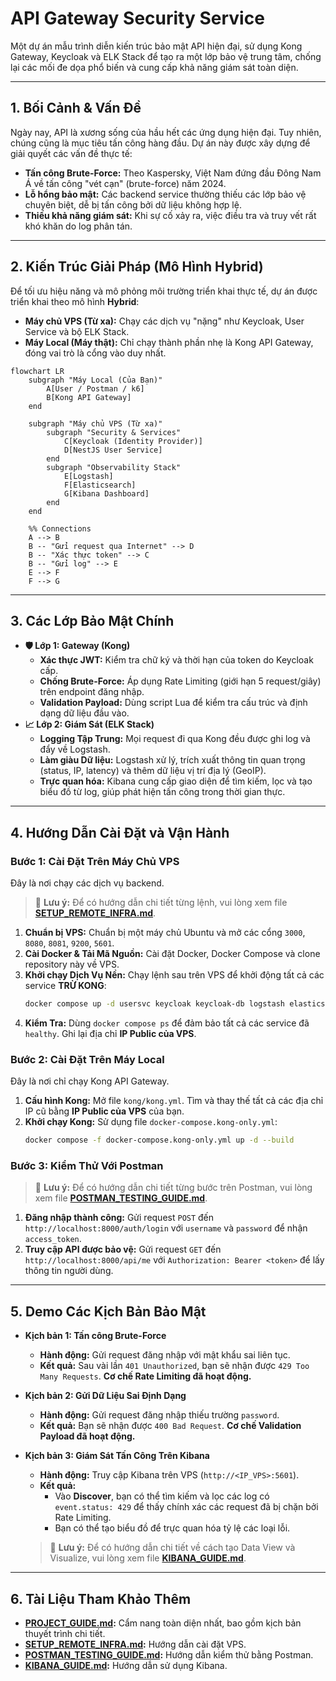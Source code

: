 # API Gateway Security Service

Một dự án mẫu trình diễn kiến trúc bảo mật API hiện đại, sử dụng Kong Gateway, Keycloak và ELK Stack để tạo ra một lớp bảo vệ trung tâm, chống lại các mối đe dọa phổ biến và cung cấp khả năng giám sát toàn diện.

---

## 1. Bối Cảnh & Vấn Đề

Ngày nay, API là xương sống của hầu hết các ứng dụng hiện đại. Tuy nhiên, chúng cũng là mục tiêu tấn công hàng đầu. Dự án này được xây dựng để giải quyết các vấn đề thực tế:
- **Tấn công Brute-Force:** Theo Kaspersky, Việt Nam đứng đầu Đông Nam Á về tấn công "vét cạn" (brute-force) năm 2024.
- **Lỗ hổng bảo mật:** Các backend service thường thiếu các lớp bảo vệ chuyên biệt, dễ bị tấn công bởi dữ liệu không hợp lệ.
- **Thiếu khả năng giám sát:** Khi sự cố xảy ra, việc điều tra và truy vết rất khó khăn do log phân tán.

---

## 2. Kiến Trúc Giải Pháp (Mô Hình Hybrid)

Để tối ưu hiệu năng và mô phỏng môi trường triển khai thực tế, dự án được triển khai theo mô hình **Hybrid**:
- **Máy chủ VPS (Từ xa):** Chạy các dịch vụ "nặng" như Keycloak, User Service và bộ ELK Stack.
- **Máy Local (Máy thật):** Chỉ chạy thành phần nhẹ là Kong API Gateway, đóng vai trò là cổng vào duy nhất.

```mermaid
flowchart LR
    subgraph "Máy Local (Của Bạn)"
        A[User / Postman / k6]
        B[Kong API Gateway]
    end

    subgraph "Máy chủ VPS (Từ xa)"
        subgraph "Security & Services"
            C[Keycloak (Identity Provider)]
            D[NestJS User Service]
        end
        subgraph "Observability Stack"
            E[Logstash]
            F[Elasticsearch]
            G[Kibana Dashboard]
        end
    end

    %% Connections
    A --> B
    B -- "Gửi request qua Internet" --> D
    B -- "Xác thực token" --> C
    B -- "Gửi log" --> E
    E --> F
    F --> G
```

---

## 3. Các Lớp Bảo Mật Chính

- **🛡️ Lớp 1: Gateway (Kong)**
  - **Xác thực JWT:** Kiểm tra chữ ký và thời hạn của token do Keycloak cấp.
  - **Chống Brute-Force:** Áp dụng Rate Limiting (giới hạn 5 request/giây) trên endpoint đăng nhập.
  - **Validation Payload:** Dùng script Lua để kiểm tra cấu trúc và định dạng dữ liệu đầu vào.
- **📈 Lớp 2: Giám Sát (ELK Stack)**
  - **Logging Tập Trung:** Mọi request đi qua Kong đều được ghi log và đẩy về Logstash.
  - **Làm giàu Dữ liệu:** Logstash xử lý, trích xuất thông tin quan trọng (status, IP, latency) và thêm dữ liệu vị trí địa lý (GeoIP).
  - **Trực quan hóa:** Kibana cung cấp giao diện để tìm kiếm, lọc và tạo biểu đồ từ log, giúp phát hiện tấn công trong thời gian thực.

---

## 4. Hướng Dẫn Cài Đặt và Vận Hành

### Bước 1: Cài Đặt Trên Máy Chủ VPS
Đây là nơi chạy các dịch vụ backend.
> 📖 **Lưu ý:** Để có hướng dẫn chi tiết từng lệnh, vui lòng xem file **[SETUP_REMOTE_INFRA.md](./SETUP_REMOTE_INFRA.md)**.

1.  **Chuẩn bị VPS:** Chuẩn bị một máy chủ Ubuntu và mở các cổng `3000`, `8080`, `8081`, `9200`, `5601`.
2.  **Cài Docker & Tải Mã Nguồn:** Cài đặt Docker, Docker Compose và clone repository này về VPS.
3.  **Khởi chạy Dịch Vụ Nền:** Chạy lệnh sau trên VPS để khởi động tất cả các service **TRỪ KONG**:
    ```bash
    docker compose up -d usersvc keycloak keycloak-db logstash elasticsearch kibana
    ```
4.  **Kiểm Tra:** Dùng `docker compose ps` để đảm bảo tất cả các service đã `healthy`. Ghi lại địa chỉ **IP Public của VPS**.

### Bước 2: Cài Đặt Trên Máy Local
Đây là nơi chỉ chạy Kong API Gateway.

1.  **Cấu hình Kong:** Mở file `kong/kong.yml`. Tìm và thay thế tất cả các địa chỉ IP cũ bằng **IP Public của VPS** của bạn.
2.  **Khởi chạy Kong:** Sử dụng file `docker-compose.kong-only.yml`:
    ```bash
    docker compose -f docker-compose.kong-only.yml up -d --build
    ```

### Bước 3: Kiểm Thử Với Postman
> 📖 **Lưu ý:** Để có hướng dẫn chi tiết từng bước trên Postman, vui lòng xem file **[POSTMAN_TESTING_GUIDE.md](./POSTMAN_TESTING_GUIDE.md)**.

1.  **Đăng nhập thành công:** Gửi request `POST` đến `http://localhost:8000/auth/login` với `username` và `password` để nhận `access_token`.
2.  **Truy cập API được bảo vệ:** Gửi request `GET` đến `http://localhost:8000/api/me` với `Authorization: Bearer <token>` để lấy thông tin người dùng.

---

## 5. Demo Các Kịch Bản Bảo Mật

- **Kịch bản 1: Tấn công Brute-Force**
  - **Hành động:** Gửi request đăng nhập với mật khẩu sai liên tục.
  - **Kết quả:** Sau vài lần `401 Unauthorized`, bạn sẽ nhận được `429 Too Many Requests`. **Cơ chế Rate Limiting đã hoạt động.**

- **Kịch bản 2: Gửi Dữ Liệu Sai Định Dạng**
  - **Hành động:** Gửi request đăng nhập thiếu trường `password`.
  - **Kết quả:** Bạn sẽ nhận được `400 Bad Request`. **Cơ chế Validation Payload đã hoạt động.**

- **Kịch bản 3: Giám Sát Tấn Công Trên Kibana**
  - **Hành động:** Truy cập Kibana trên VPS (`http://<IP_VPS>:5601`).
  - **Kết quả:**
    - Vào **Discover**, bạn có thể tìm kiếm và lọc các log có `event.status: 429` để thấy chính xác các request đã bị chặn bởi Rate Limiting.
    - Bạn có thể tạo biểu đồ để trực quan hóa tỷ lệ các loại lỗi.
  > 📖 **Lưu ý:** Để có hướng dẫn chi tiết về cách tạo Data View và Visualize, vui lòng xem file **[KIBANA_GUIDE.md](./KIBANA_GUIDE.md)**.

---

## 6. Tài Liệu Tham Khảo Thêm

- **[PROJECT_GUIDE.md](./PROJECT_GUIDE.md):** Cẩm nang toàn diện nhất, bao gồm kịch bản thuyết trình chi tiết.
- **[SETUP_REMOTE_INFRA.md](./SETUP_REMOTE_INFRA.md):** Hướng dẫn cài đặt VPS.
- **[POSTMAN_TESTING_GUIDE.md](./POSTMAN_TESTING_GUIDE.md):** Hướng dẫn kiểm thử bằng Postman.
- **[KIBANA_GUIDE.md](./KIBANA_GUIDE.md):** Hướng dẫn sử dụng Kibana.
